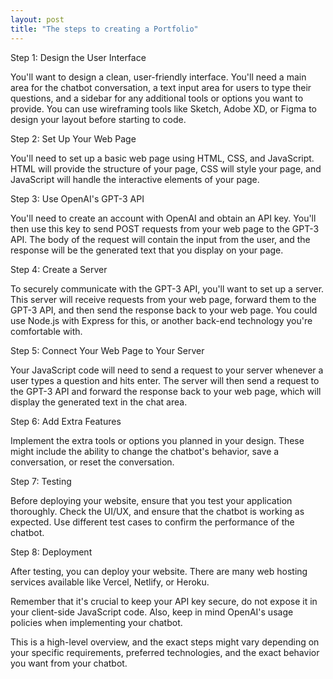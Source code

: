 ```yaml
---
layout: post
title: "The steps to creating a Portfolio"
---
```


Step 1: Design the User Interface

You'll want to design a clean, user-friendly interface. You'll need a main area for the chatbot conversation, a text input area for users to type their questions, and a sidebar for any additional tools or options you want to provide. You can use wireframing tools like Sketch, Adobe XD, or Figma to design your layout before starting to code.

Step 2: Set Up Your Web Page

You'll need to set up a basic web page using HTML, CSS, and JavaScript. HTML will provide the structure of your page, CSS will style your page, and JavaScript will handle the interactive elements of your page.

Step 3: Use OpenAI's GPT-3 API

You'll need to create an account with OpenAI and obtain an API key. You'll then use this key to send POST requests from your web page to the GPT-3 API. The body of the request will contain the input from the user, and the response will be the generated text that you display on your page.

Step 4: Create a Server

To securely communicate with the GPT-3 API, you'll want to set up a server. This server will receive requests from your web page, forward them to the GPT-3 API, and then send the response back to your web page. You could use Node.js with Express for this, or another back-end technology you're comfortable with.

Step 5: Connect Your Web Page to Your Server

Your JavaScript code will need to send a request to your server whenever a user types a question and hits enter. The server will then send a request to the GPT-3 API and forward the response back to your web page, which will display the generated text in the chat area.

Step 6: Add Extra Features

Implement the extra tools or options you planned in your design. These might include the ability to change the chatbot's behavior, save a conversation, or reset the conversation.

Step 7: Testing

Before deploying your website, ensure that you test your application thoroughly. Check the UI/UX, and ensure that the chatbot is working as expected. Use different test cases to confirm the performance of the chatbot.

Step 8: Deployment

After testing, you can deploy your website. There are many web hosting services available like Vercel, Netlify, or Heroku.

Remember that it's crucial to keep your API key secure, do not expose it in your client-side JavaScript code. Also, keep in mind OpenAI's usage policies when implementing your chatbot.

This is a high-level overview, and the exact steps might vary depending on your specific requirements, preferred technologies, and the exact behavior you want from your chatbot.
